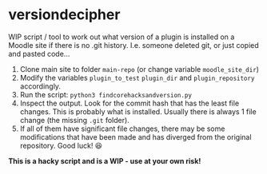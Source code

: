 # versiondecipher

WIP script / tool to work out what version of a plugin is installed on a Moodle site if there is no .git history. I.e. someone deleted git, or just copied and pasted code...

1. Clone main site to folder `main-repo` (or change variable `moodle_site_dir`)
2. Modify the variables `plugin_to_test` `plugin_dir` and `plugin_repository` accordingly.
3. Run the script: `python3 findcorehacksandversion.py`
4. Inspect the output. Look for the commit hash that has the least file changes. This is probably what is installed. Usually there is always 1 file change (the missing `.git` folder).
5. If all of them have significant file changes, there may be some modifications that have been made and has diverged from the original repository. Good luck! 😆

**This is a hacky script and is a WIP - use at your own risk!**
